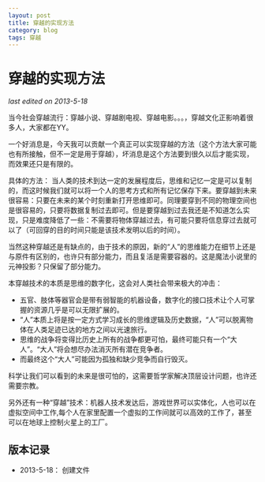 ```yaml
---
layout: post
title: 穿越的实现方法
category: blog
tags: 穿越
---
```


穿越的实现方法
===============
_last edited on 2013-5-18_

当今社会穿越流行：穿越小说、穿越剧电视、穿越电影。。。，穿越文化正影响着很多人，大家都在YY。

一个好消息是，今天我可以贡献一个真正可以实现穿越的方法（这个方法大家可能也有所接触，但不一定是用于穿越），坏消息是这个方法要到很久以后才能实现，而效果还只是有限的。

具体的方法： 当人类的技术到达一定的发展程度后，思维和记忆一定是可以复制的，而这时候我们就可以将一个人的思考方式和所有记忆保存下来。要穿越到未来很容易：只要在未来的某个时刻重新打开思维即可。同理要穿到不同的物理空间也是很容易的，只要将数据复制过去即可。但是要穿越到过去我还是不知道怎么实现，只是难度降低了一些：不需要将物体穿越过去，有可能只要将信息穿过去就可以了（可回穿的目的时间只能是该技术发明以后的时间）。

当然这种穿越还是有缺点的，由于技术的原因，新的“人”的思维能力在细节上还是与原件有区别的，也许只有部分能力，而且复活是需要容器的。这是魔法小说里的元神投影？只保留了部分能力。

本穿越技术的本质是思维的数字化，这会对人类社会带来极大的冲击：

- 五官、肢体等器官会是带有弱智能的机器设备，数字化的接口技术让个人可掌握的资源几乎是可以无限扩展的。
- “人”本质上将是按一定方式学习成长的思维逻辑及历史数据，“人”可以脱离物体在人类足迹已达的地方之间以光速旅行。
- 思维的战争将变得比历史上所有的战争都更可怕，最终可能只有一个“大人”。“大人”将会想尽办法消灭所有潜在竞争者。
- 而最终这个“大人”可能因为孤独和缺少竞争而自行毁灭。

科学让我们可以看到的未来是很可怕的，这需要哲学家解决顶层设计问题，也许还需要宗教。

另外还有一种“穿越”技术：机器人技术发达后，游戏世界可以实体化，人也可以在虚拟空间中工作,每个人在家里配置一个虚拟的工作间就可以高效的工作了，甚至可以在地球上控制火星上的工厂。

版本记录
---------------

- 2013-5-18： 创建文件